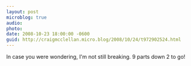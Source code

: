 ```yaml
---
layout: post
microblog: true
audio: 
photo: 
date: 2008-10-23 18:00:00 -0600
guid: http://craigmcclellan.micro.blog/2008/10/24/t972902524.html
---
```

In case you were wondering, I'm not still breaking. 9 parts down 2 to go!
